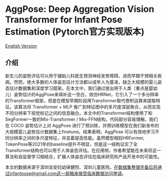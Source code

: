 # AggPose: Deep Aggregation Vision Transformer for Infant Pose Estimation (Pytorch官方实现版本)    

[English Version](https://github.com/SZAR-LAB/AggPose/blob/main/README.md)    

## 介绍 

新生儿的姿势评估可以用于辅助儿科医生预测神经发育障碍，进而早期干预相关疾病。然而，绝大多数的人体姿态估计方法都以成年人为基准，缺乏大规模的婴儿姿态估计数据集和深度学习框架。在本文中，我们通过提出用于人类（重点是婴幼儿）姿势估计的AggPose来填补这一空白，效仿HRNet，它引入了一个多分辨率的Transformer框架，但是在模型早期阶段用Transformer取代卷积运算来提取特征。该算法将 Transformer + MLP 推广到特征图中的多尺度深层聚合，从而实现不同分辨率下视觉标记之间的信息融合。本文中的Transformer结构使用了和SegFormer一致的Mix-Transformer / Mix-FFN结构，代码部分容易理解。我们在 COCO 姿势估计上对 AggPose 进行了预训练，并预训练模型在我们新发布的大规模婴儿姿势估计数据集上finetune。结果表明，AggPose 可以有效地学习不同分辨率之间的多尺度特征，并显着提高性能。虽然模型相较HRFormer, TokenPose等2021年的baseline提升不明显，但是这一结构证实了全Transformer结构也可以用于人体姿态评估。在应用侧，作者希望能在未来将这一算法和自监督学习相结合，扩展人体姿态评估在临床研究和产品开发中的可能性。    
 
本文的数据来源于深圳宝安妇幼保健院、深圳儿童医院。在数据集整理完备后将通过infantpose@gmail.com这一邮箱来接受临床数据访问申请。    

